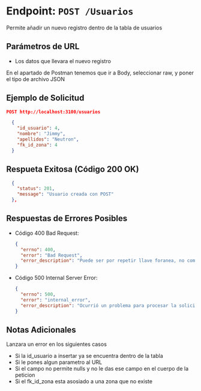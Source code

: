 # Endpoint: `POST /Usuarios`

Permite añadir un nuevo registro dentro de la tabla de usuarios


## Parámetros de URL
- Los datos que llevara el nuevo registro 
 
En el apartado de Postman tenemos que ir a Body, seleccionar raw, y poner el tipo de archivo JSON

## Ejemplo de Solicitud
```json
POST http://localhost:3100/usuarios

  {
    "id_usuario": 4,
    "nombre": "Jimmy",
    "apellidos": "Neutron",
    "fk_id_zona": 4
  }
```
## Respueta Exitosa (Código 200 OK)
```json
  {
    "status": 201,
    "message": "Usuario creada con POST"
  },
```

## Respuestas de Errores Posibles

- Código 400 Bad Request:

  ```json
  {
    "errno": 400,
    "error": "Bad Request",
    "error_description": "Puede ser por repetir llave foranea, no completar los requisitos que se piden o ponerle un ID a la peticion."
  }
  ```

- Código 500 Internal Server Error:
  ```json
  {
    "errno": 500,
    "error": "internal_error",
    "error_description": "Ocurrió un problema para procesar la solicitud"
  }
  ``` 

## Notas Adicionales

Lanzara un error en los siguientes casos
- Si la id_usuario a insertar ya se encuentra dentro de la tabla
- Si le pones algun parametro al URL
- Si el campo no permite nulls y no le das ese campo en el cuerpo de la peticion
- Si el fk_id_zona esta asosiado a una zona que no existe